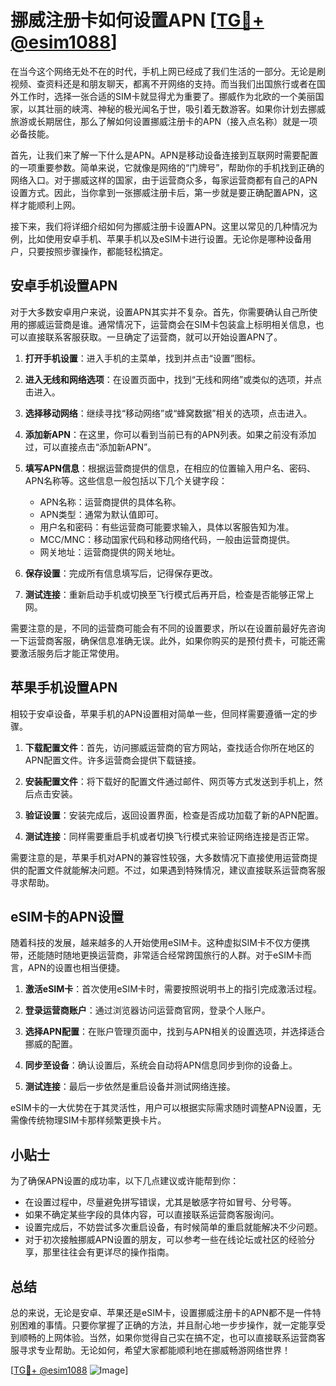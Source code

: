 # 挪威注册卡如何设置APN [[TG💪+ @esim1088](https://t.me/s/esim1088)]

在当今这个网络无处不在的时代，手机上网已经成了我们生活的一部分。无论是刷视频、查资料还是和朋友聊天，都离不开网络的支持。而当我们出国旅行或者在国外工作时，选择一张合适的SIM卡就显得尤为重要了。挪威作为北欧的一个美丽国家，以其壮丽的峡湾、神秘的极光闻名于世，吸引着无数游客。如果你计划去挪威旅游或长期居住，那么了解如何设置挪威注册卡的APN（接入点名称）就是一项必备技能。

首先，让我们来了解一下什么是APN。APN是移动设备连接到互联网时需要配置的一项重要参数。简单来说，它就像是网络的“门牌号”，帮助你的手机找到正确的网络入口。对于挪威这样的国家，由于运营商众多，每家运营商都有自己的APN设置方式。因此，当你拿到一张挪威注册卡后，第一步就是要正确配置APN，这样才能顺利上网。

接下来，我们将详细介绍如何为挪威注册卡设置APN。这里以常见的几种情况为例，比如使用安卓手机、苹果手机以及eSIM卡进行设置。无论你是哪种设备用户，只要按照步骤操作，都能轻松搞定。

## 安卓手机设置APN

对于大多数安卓用户来说，设置APN其实并不复杂。首先，你需要确认自己所使用的挪威运营商是谁。通常情况下，运营商会在SIM卡包装盒上标明相关信息，也可以直接联系客服获取。一旦确定了运营商，就可以开始设置APN了。

1. **打开手机设置**：进入手机的主菜单，找到并点击“设置”图标。
   
2. **进入无线和网络选项**：在设置页面中，找到“无线和网络”或类似的选项，并点击进入。

3. **选择移动网络**：继续寻找“移动网络”或“蜂窝数据”相关的选项，点击进入。

4. **添加新APN**：在这里，你可以看到当前已有的APN列表。如果之前没有添加过，可以直接点击“添加新APN”。

5. **填写APN信息**：根据运营商提供的信息，在相应的位置输入用户名、密码、APN名称等。这些信息一般包括以下几个关键字段：
   - APN名称：运营商提供的具体名称。
   - APN类型：通常为默认值即可。
   - 用户名和密码：有些运营商可能要求输入，具体以客服告知为准。
   - MCC/MNC：移动国家代码和移动网络代码，一般由运营商提供。
   - 网关地址：运营商提供的网关地址。

6. **保存设置**：完成所有信息填写后，记得保存更改。

7. **测试连接**：重新启动手机或切换至飞行模式后再开启，检查是否能够正常上网。

需要注意的是，不同的运营商可能会有不同的设置要求，所以在设置前最好先咨询一下运营商客服，确保信息准确无误。此外，如果你购买的是预付费卡，可能还需要激活服务后才能正常使用。

## 苹果手机设置APN

相较于安卓设备，苹果手机的APN设置相对简单一些，但同样需要遵循一定的步骤。

1. **下载配置文件**：首先，访问挪威运营商的官方网站，查找适合你所在地区的APN配置文件。许多运营商会提供下载链接。

2. **安装配置文件**：将下载好的配置文件通过邮件、网页等方式发送到手机上，然后点击安装。

3. **验证设置**：安装完成后，返回设置界面，检查是否成功加载了新的APN配置。

4. **测试连接**：同样需要重启手机或者切换飞行模式来验证网络连接是否正常。

需要注意的是，苹果手机对APN的兼容性较强，大多数情况下直接使用运营商提供的配置文件就能解决问题。不过，如果遇到特殊情况，建议直接联系运营商客服寻求帮助。

## eSIM卡的APN设置

随着科技的发展，越来越多的人开始使用eSIM卡。这种虚拟SIM卡不仅方便携带，还能随时随地更换运营商，非常适合经常跨国旅行的人群。对于eSIM卡而言，APN的设置也相当便捷。

1. **激活eSIM卡**：首次使用eSIM卡时，需要按照说明书上的指引完成激活过程。

2. **登录运营商账户**：通过浏览器访问运营商官网，登录个人账户。

3. **选择APN配置**：在账户管理页面中，找到与APN相关的设置选项，并选择适合挪威的配置。

4. **同步至设备**：确认设置后，系统会自动将APN信息同步到你的设备上。

5. **测试连接**：最后一步依然是重启设备并测试网络连接。

eSIM卡的一大优势在于其灵活性，用户可以根据实际需求随时调整APN设置，无需像传统物理SIM卡那样频繁更换卡片。

## 小贴士

为了确保APN设置的成功率，以下几点建议或许能帮到你：

- 在设置过程中，尽量避免拼写错误，尤其是敏感字符如冒号、分号等。
- 如果不确定某些字段的具体内容，可以直接联系运营商客服询问。
- 设置完成后，不妨尝试多次重启设备，有时候简单的重启就能解决不少问题。
- 对于初次接触挪威APN设置的朋友，可以参考一些在线论坛或社区的经验分享，那里往往会有更详尽的操作指南。

## 总结

总的来说，无论是安卓、苹果还是eSIM卡，设置挪威注册卡的APN都不是一件特别困难的事情。只要你掌握了正确的方法，并且耐心地一步步操作，就一定能享受到顺畅的上网体验。当然，如果你觉得自己实在搞不定，也可以直接联系运营商客服寻求专业帮助。无论如何，希望大家都能顺利地在挪威畅游网络世界！

[[TG💪+ @esim1088](https://t.me/s/esim1088) ![Image](https://i.postimg.cc/4NQfJmqS/Snipaste-2025-05-13-00-14-12.png)]